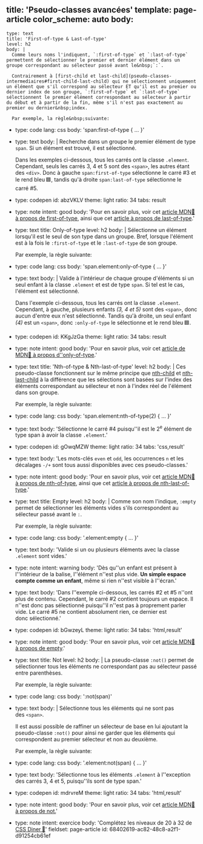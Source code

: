 title: 'Pseudo-classes avancées'
template: page-article
color_scheme: auto
body:
  -
    type: text
    title: 'First-of-type & Last-of-type'
    level: h2
    body: |
      Comme leurs noms l'indiquent, `:first-of-type` et `:last-of-type` permettent de sélectionner le premier et dernier élément dans un groupe correspondant au sélecteur passé avant le&nbsp;`:`. 
      
      Contrairement à [first-child et last-child](pseudo-classes-intermediaires#first-child-last-child) qui ne sélectionnent uniquement un élément que s'il correspond au sélecteur ET qu'il est au premier ou dernier index de son groupe, `:first-of-type` et `:last-of-type` sélectionnent le premier élément correspondant au sélecteur à partir du début et à partir de la fin, même s'il n'est pas exactement au premier ou dernier&nbsp;index.
      
      Par exemple, la règle&nbsp;suivante:
  -
    type: code
    lang: css
    body: 'span:first-of-type { ... }'
  -
    type: text
    body: |
      Recherche dans un groupe le premier élément de type `span`. Si un élément est trouvé, il est&nbsp;sélectionné.
      
      Dans les exemples ci-dessous, tous les carrés ont la classe `.element`. Cependant, seuls les carrés 3, 4 et 5 sont des `<span>`, les autres étant des `<div>`. Donc à gauche `span:first-of-type` sélectionne le carré #3 et le rend bleu&thinsp;🟦, tandis qu'à droite `span:last-of-type` sélectionne le carré&nbsp;#5.
  -
    type: codepen
    id: abzVKLV
    theme: light
    ratio: 34
    tabs: result
  -
    type: note
    intent: good
    body: 'Pour en savoir plus, voir cet [article MDN🦖 à propos de first-of-type](https://developer.mozilla.org/fr/docs/Web/CSS/:first-of-type), ainsi que cet [article à propos de last-of-type](https://developer.mozilla.org/fr/docs/Web/CSS/:last-of-type).'
  -
    type: text
    title: Only-of-type
    level: h2
    body: |
      Sélectionne un élément lorsqu'il est le seul de son type dans un groupe. Bref, lorsque l'élément est à la fois le `:first-of-type` et le `:last-of-type` de son&nbsp;groupe.
      
      Par exemple, la règle&nbsp;suivante:
  -
    type: code
    lang: css
    body: 'span.element:only-of-type { ... }'
  -
    type: text
    body: |
      Valide à l'intérieur de chaque groupe d'éléments si un seul enfant à la classe `.element` et est de type `span`. Si tel est le cas, l'élément est&nbsp;sélectionné.
      
      Dans l'exemple ci-dessous, tous les carrés ont la classe `.element`. Cependant, à gauche, plusieurs enfants _(3, 4 et 5)_ sont des `<span>`, donc aucun d'entre eux n'est sélectionné. Tandis qu'à droite, un seul enfant _(4)_ est un `<span>`, donc `:only-of-type` le sélectionne et le rend bleu&thinsp;🟦.
  -
    type: codepen
    id: KKgJzGa
    theme: light
    ratio: 34
    tabs: result
  -
    type: note
    intent: good
    body: 'Pour en savoir plus, voir cet [article de MDN🦖 à propos d''only-of-type](https://developer.mozilla.org/fr/docs/Web/CSS/:only-of-type).'
  -
    type: text
    title: 'Nth-of-type & Nth-last-of-type'
    level: h2
    body: |
      Ces pseudo-classe fonctionnent sur le même principe que [nth-child](pseudo-classes-intermediaires#nth-child) et [nth-last-child](pseudo-classes-intermediaires#nth-last-child) à la différence que les sélections sont basées sur l'index des éléments correspondant au sélecteur et non à l'index réel de l'élément dans son&nbsp;groupe.
      
      Par exemple, la règle&nbsp;suivante:
  -
    type: code
    lang: css
    body: 'span.element:nth-of-type(2) { ... }'
  -
    type: text
    body: 'Sélectionne le carré #4 puisqu''il est le 2<sup>e</sup> élément de type span à avoir la classe&nbsp;`.element`.'
  -
    type: codepen
    id: gOwqMZW
    theme: light
    ratio: 34
    tabs: 'css,result'
  -
    type: text
    body: 'Les mots-clés `even` et `odd`, les occurrences `n` et les décalages `-/+` sont tous aussi disponibles avec ces&nbsp;pseudo-classes.'
  -
    type: note
    intent: good
    body: 'Pour en savoir plus, voir cet [article MDN🦖 à propos de nth-of-type](https://developer.mozilla.org/fr/docs/Web/CSS/:nth-of-type), ainsi que cet [article à propos de nth-last-of-type](https://developer.mozilla.org/fr/docs/Web/CSS/:nth-last-of-type).'
  -
    type: text
    title: Empty
    level: h2
    body: |
      Comme son nom l'indique, `:empty` permet de sélectionner les éléments vides s'ils correspondent au sélecteur passé avant le&nbsp;`:`.
      
      Par exemple, la règle&nbsp;suivante:
  -
    type: code
    lang: css
    body: '.element:empty { ... }'
  -
    type: text
    body: 'Valide si un ou plusieurs éléments avec la classe `.element` sont&nbsp;vides.'
  -
    type: note
    intent: warning
    body: 'Dès qu''un enfant est présent à l''intérieur de la balise, l''élément n''est plus vide. **Un simple espace compte comme un enfant**, même si rien n''est visible à&nbsp;l''écran.'
  -
    type: text
    body: 'Dans l''exemple ci-dessous, les carrés #2 et #5 n''ont plus de contenu. Cependant, le carré #2 contient toujours un espace. Il n''est donc pas sélectionné puisqu''il n''est pas à proprement parler vide. Le carré #5 ne contient absolument rien, ce dernier est donc&nbsp;sélectionné.'
  -
    type: codepen
    id: bGwzeyL
    theme: light
    ratio: 34
    tabs: 'html,result'
  -
    type: note
    intent: good
    body: 'Pour en savoir plus, voir cet [article MDN🦖 à propos de empty](https://developer.mozilla.org/fr/docs/Web/CSS/:empty).'
  -
    type: text
    title: Not
    level: h2
    body: |
      La pseudo-classe `:not()` permet de sélectionner tous les éléments ne correspondant pas au sélecteur passé entre&nbsp;parenthèses.
      
      Par exemple, la règle&nbsp;suivante:
  -
    type: code
    lang: css
    body: ':not(span)'
  -
    type: text
    body: |
      Sélectionne tous les éléments qui ne sont pas des&nbsp;`<span>`.
      
      Il est aussi possible de raffiner un sélecteur de base en lui ajoutant la pseudo-classe `:not()` pour ainsi ne garder que les éléments qui correspondent au premier sélecteur et non au&nbsp;deuxième.
      
      Par exemple, la règle&nbsp;suivante:
  -
    type: code
    lang: css
    body: '.element:not(span) { ... }'
  -
    type: text
    body: 'Sélectionne tous les éléments `.element` à l''exception des carrés 3, 4 et 5, puisqu''ils sont de type&nbsp;span.'
  -
    type: codepen
    id: mdrvreM
    theme: light
    ratio: 34
    tabs: 'html,result'
  -
    type: note
    intent: good
    body: 'Pour en savoir plus, voir cet [article MDN🦖 à propos de&nbsp;not.](https://developer.mozilla.org/fr/docs/Web/CSS/:not)'
  -
    type: note
    intent: exercice
    body: 'Complétez les niveaux de 20 à 32 de [CSS Diner&thinsp;🍎](https://flukeout.github.io/)'
fieldset: page-article
id: 68402619-ac82-48c8-a2f1-d91254cb61ef
